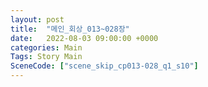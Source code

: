 ```yaml
---
layout: post
title:  "메인_회상_013~028장"
date:   2022-08-03 09:00:00 +0000
categories: Main
Tags: Story Main
SceneCode: ["scene_skip_cp013-028_q1_s10"]
---
```

